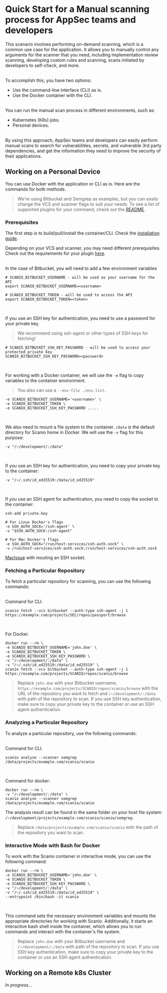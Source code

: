 # Quick Start for a Manual scanning process for AppSec teams and developers
This scenario involves performing on-demand scanning, which is a common use case for the application. It allows you to manually control any arguments for the scanner that you need, including implementation review scanning, developing custom rules and scanning, scans initiated by developers to self-check, and more.<br><br>

To accomplish this, you have two options:
- Use the command-line interface (CLI) as is.
- Use the Docker container with the CLI.<br><br>

You can run the manual scan process in different environments, such as:
- Kubernetes (K8s) jobs.
- Personal devices.<br><br>

By using this approach, AppSec teams and developers can easily perform manual scans to search for vulnerabilities, secrets, and vulnerable 3rd party dependencies, and get the information they need to improve the security of their applications.

## Working on a Personal Device
You can use Docker with the application or CLI as is. Here are the commands for both methods.
> We're using Bitbucket and Semgrep as examples, but you can easily change the VCS and scanner flags to suit your needs. To see a list of supported plugins for your command, check out the [README](../README.md#articles-to-read).

### Prerequisites
The first step is to build/pull/install the container/CLI. Check the [installation guide](../README.md#installation).<br>

Depending on your VCS and scanner, you may need different prerequisites. Check out the requirements for your plugin [here](../README.md#plugins).<br><br>

In the case of Bitbucket, you will need to add a few environment variables
```
# SCANIO_BITBUCKET_USERNAME - will be used as your username for the API
export SCANIO_BITBUCKET_USERNAME=<username>

# SCANIO_BITBUCKET_TOKEN - will be used to access the API
export SCANIO_BITBUCKET_TOKEN=<token>
```
<br>

If you use an SSH key for authentication, you need to use a password for your private key.<br>
> We recommend using ssh-agent or other types of SSH keys for fetching!
```
# SCANIO_BITBUCKET_SSH_KEY_PASSWORD - will be used to access your protected private key
SCANIO_BITBUCKET_SSH_KEY_PASSWORD=<password>
```
<br>

For working with a Docker container, we will use the ```-e``` flag to copy variables to the container environment.
> You also can use a ```--env-file ./env.list```.
```
-e SCANIO_BITBUCKET_USERNAME='<username>' \
-e SCANIO_BITBUCKET_TOKEN \
-e SCANIO_BITBUCKET_SSH_KEY_PASSWORD .....
```
<br>

We also need to mount a file system to the container. ```/data``` is the default directory for Scanio home in Docker. We will use the ```-v``` flag for this purpose:
```
-v "/~/development/:/data"
```
<br>

If you use an SSH key for authentication, you need to copy your private key to the container:
```
-v "/~/.ssh/id_ed25519:/data/id_ed25519"
```
<br>

If you use an SSH agent for authentication, you need to copy the socket to the container:
```
ssh-add private.key 

# For Linux Docker's flags
-e SSH_AUTH_SOCK='/ssh-agent' \
-v "$SSH_AUTH_SOCK:/ssh-agent"  

# For Mac Docker's flags 
-e SSH_AUTH_SOCK="/run/host-services/ssh-auth.sock" \
-v /run/host-services/ssh-auth.sock:/run/host-services/ssh-auth.sock
```
[MacIssue](https://github.com/docker/for-mac/issues/410#issuecomment-577064671) with mouting an SSH socket.

### Fetching a Particular Repository
To fetch a particular repository for scanning, you can use the following commands:<br><br>

Command for CLI.
```
scanio fetch --vcs bitbucket --auth-type ssh-agent -j 1 https://example.com/projects/SEC/repos/passport/browse
```
<br>

For Docker.
```
docker run --rm \
-e SCANIO_BITBUCKET_USERNAME='john.doe' \
-e SCANIO_BITBUCKET_TOKEN \
-e SCANIO_BITBUCKET_SSH_KEY_PASSWORD \
-v "/~/development/:/data" \
-v "/~/.ssh/id_ed25519:/data/id_ed25519" \
scanio fetch --vcs bitbucket --auth-type ssh-agent -j 1 https://example.com/projects/SCANIO/repos/scanio/browse
```

> Replace ```john.doe``` with your Bitbucket username, ```https://example.com/projects/SCANIO/repos/scanio/browse``` with the URL of the repository you want to fetch and `/~/development/:/data` with path of the repository to scan. If you use SSH key authentication, make sure to copy your private key to the container or use an SSH agent authentication.

### Analyzing a Particular Repository
To analyze a particular repository, use the following commands:<br><br>

Command for CLI.
```
scanio analyse --scanner semgrep /data/projects/example.com/scanio/scanio
```
<br>

Command for docker:
```
docker run --rm \
-v "/~/development/:/data" \
scanio analyse --scanner semgrep /data/projects/example.com/scanio/scanio
```

The analysis result can be found in the same folder on your host file system: ```/~/development/projects/example.com/scanio/scanio/semgrep```.

> Replace ```/data/projects/example.com/scanio/scanio``` with the path of the repository you want to scan.

### Interactive Mode with Bash for Docker
To work with the Scanio container in interactive mode, you can use the following command:
```
docker run --rm \
-e SCANIO_BITBUCKET_USERNAME='john.doe' \
-e SCANIO_BITBUCKET_TOKEN \
-e SCANIO_BITBUCKET_SSH_KEY_PASSWORD \
-v "/~/development/:/data" \
-v "/~/.ssh/id_ed25519:/data/id_ed25519" \
--entrypoint /bin/bash -it scanio  
```
<br>

This command sets the necessary environment variables and mounts the appropriate directories for working with Scanio. Additionally, it starts an interactive bash shell inside the container, which allows you to run commands and interact with the container's file system.

> Replace ```john.doe``` with your Bitbucket username and `/~/development/:/data` with path of the repository to scan. If you use SSH key authentication, make sure to copy your private key to the container or use an SSH agent authentication.

## Working on a Remote k8s Cluster
*In progress...*
